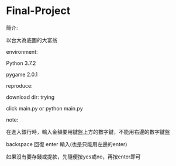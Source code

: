 # Final-Project

簡介:

以台大為底圖的大富翁

environment:

Python 3.7.2

pygame 2.0.1

reproduce:

download dir: trying

click main.py   or python main.py

note:

在進入銀行時，輸入金額要用鍵盤上方的數字鍵，不能用右邊的數字鍵盤

backspace 回復  enter 輸入(也是只能用左邊的enter)

如果沒有要存錢或提款，先隨便按yes或no，再按enter即可
